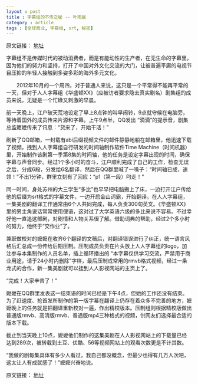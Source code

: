 ```yaml
---
layout : post
title : 字幕组的不传之秘 -- 叶雨晨
category : article
tags : [全球商业, 字幕组, srt, 秘密]
---
```


原文链接： [地址](http://www.global-business.cn/index/fengmian/zlyq/2013-01-10/840.shtml)

字幕组不是传媒时代的被动消费者，而是有能动性的生产者，在无生命的字幕里，因为他们的努力和坚持，打开了中国对外文化交流的大门，让被普遍平庸的电视节目压抑的年轻人接触到多姿多彩的海外多元文化。

　　2012年10月的一个周四，对于普通人来说，这只是一个平常得不能再平常的一天，但对于人人字幕组《华盛顿XX》（应被访者要求隐去真实剧名）剧集组的成员来说，无疑是一个忙碌又刺激的早晨。

前一天晚上，江户破天荒地设定了早上8点钟的叫早闹铃，9点就守候在电脑旁，等待着国外的成员传来片源和字幕。上午9点半，QQ发出 “滴滴”的提示音，剧集总监嬷嬷传来了讯息：“货来了，开始干活！”

刷新了QQ邮箱，一封载有abi后缀视频文件的邮件静静地躺在邮箱里，他迅速下载了视频，拽到人人字幕组自行研发的时间轴制作软件Time Machine（时间机器）里，开始制作该剧第一季第8集的时间轴，他的任务是设定字幕出现的时间，确保字幕与声音同步。经过1个多小时的奋斗，江户顺利完成了自己的工作，检查无误之后，分成6段，分发给6名翻译，然后在QQ群里喊了一嗓子：“时间轴已成，速领！”不出1分钟，群里立刻有了回应：“p1（第一段）叼走！”

同一时间，身处苏州的大三学生“多比”也早早把电脑搬上了床，一边打开江户传给他的后缀为srt格式的字幕文件，一边开启金山词霸，开始翻译。在人人字幕组，一集美剧的翻译工作通常由6个人共同完成，每人负责300句英文。《华盛顿XX》里的男主角说话常常使用俚语，这对过了大学英语六级的多比来说不容易。不过幸好他一直追这部剧，对剧情和人物关系很了解。借助词典的帮助，经过2个多小时的努力，他终于“交作业”了。

兼职做校对的嬷嬷在收齐6个翻译的文稿后，对翻译错误进行了纠正，统一语言风格后汇总成一份传给后期压制。压制成员负责在片头放上人人字幕组的logo，加注参与本集制作的人员名单，插上循环播出的 “本字幕仅供学习交流，严禁用于商业用途，请于24小时内删除”字样，最后压制成常用的rmvb格式视频，经过一条龙式的合作，新一集美剧就可以挂到人人影视网站的主页上了。

 “完成！大家辛苦了！”

嬷嬷在QQ群里发表这一结束语的时间已经是下午4点，但她的工作还没有结束。为了赶速度、抢首发所制作的第一版字幕在翻译上仍存在着众多不完善的地方，嬷嬷晚上的任务就是把翻译重新校对一遍，作出精校版本。压制组则根据精校版做出普通版rmvb、高清版rmvb、普通版mp4三种格式的视频，供网友们选择最合适的版本下载。

截止到当天晚上10点，嬷嬷他们制作的这集美剧在人人影视网站上的下载量已经达到289次，被转载到土豆、优酷、56等视频网站上的观看次数更是不计其数。

“我做的剧每集具体有多少人看过，我自己都没概念，但最少也得有几万人次吧，这太让人有成就感了！”嬷嬷兴奋地说。


原文链接： [地址](http://www.global-business.cn/index/fengmian/zlyq/2013-01-10/840.shtml)
